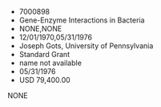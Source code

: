 * 7000898
* Gene-Enzyme Interactions in Bacteria
* NONE,NONE
* 12/01/1970,05/31/1976
* Joseph Gots, University of Pennsylvania
* Standard Grant
*   name not available
* 05/31/1976
* USD 79,400.00

NONE